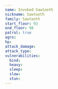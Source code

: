 ```yaml
---
name: Invoked Sawtooth
nickname: Sawtooth
family: Sawtooth
start_floor: 93
end_floor: 98
patrol: true
agro: 
hp: 
attack_damage: 
attack_type: 
vulnerabilities:
  bind: 
  heavy: 
  sleep: 
  slow: 
  stun: 
---
```

